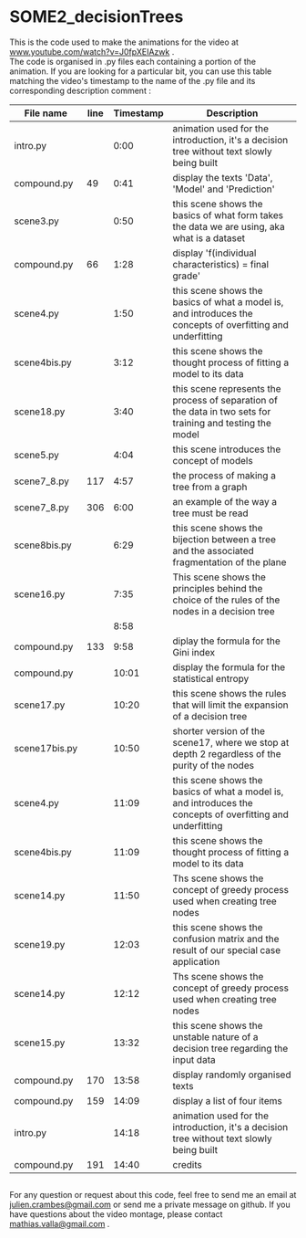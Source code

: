 # SOME2_decisionTrees
This is the code used to make the animations for the video at www.youtube.com/watch?v=J0fpXEIAzwk .<br/>
The code is organised in .py files each containing a portion of the animation. If you are looking for a particular bit,
you can use this table matching the video's timestamp to the name of the .py file and its corresponding description comment :
<table>
<thead>
  <tr>
    <th>File name</th>
    <th>line</th>
    <th>Timestamp</th>
    <th>Description</th>
  </tr>
</thead>
<tbody>
  <tr>
    <td>intro.py</td>
    <td></td>
    <td>0:00</td>
    <td>animation used for the introduction, it's a decision tree without text slowly being built</td>
  </tr>
  <tr>
    <td>compound.py</td>
    <td>49</td>
    <td>0:41</td>
    <td>display the texts 'Data', 'Model' and 'Prediction'</td>
  </tr>
  <tr>
    <td>scene3.py</td>
    <td></td>
    <td>0:50</td>
    <td>this scene shows the basics of what form takes the data we are using, aka what is a dataset</td>
  </tr>
  <tr>
    <td>compound.py</td>
    <td>66</td>
    <td>1:28</td>
    <td>display 'f(individual characteristics) = final grade'</td>
  </tr>
  <tr>
    <td>scene4.py</td>
    <td></td>
    <td>1:50</td>
    <td>this scene shows the basics of what a model is, and introduces the concepts of overfitting and underfitting</td>
  </tr>
  <tr>
    <td>scene4bis.py</td>
    <td></td>
    <td>3:12</td>
    <td>this scene shows the thought process of fitting a model to its data</td>
  </tr>
  <tr>
    <td>scene18.py</td>
    <td></td>
    <td>3:40</td>
    <td>this scene represents the process of separation of the data in two sets for training and testing the model</td>
  </tr>
  <tr>
    <td>scene5.py</td>
    <td></td>
    <td>4:04</td>
    <td>this scene introduces the concept of models</td>
  </tr>
  <tr>
    <td>scene7_8.py</td>
    <td>117</td>
    <td>4:57</td>
    <td>the process of making a tree from a graph</td>
  </tr>
  <tr>
    <td>scene7_8.py</td>
    <td>306</td>
    <td>6:00</td>
    <td>an example of the way a tree must be read</td>
  </tr>
  <tr>
    <td>scene8bis.py</td>
    <td></td>
    <td>6:29</td>
    <td>this scene shows the bijection between a tree and the associated fragmentation of the plane</td>
  </tr>
  <tr>
    <td>scene16.py</td>
    <td></td>
    <td>7:35</td>
    <td>This scene shows the principles behind the choice of the rules of the nodes in a decision tree</td>
  </tr>
  <tr>
    <td></td>
    <td></td>
    <td>8:58</td>
    <td></td>
  </tr>
  <tr>
    <td>compound.py</td>
    <td>133</td>
    <td>9:58</td>
    <td>diplay the formula for the Gini index</td>
  </tr>
  <tr>
    <td>compound.py</td>
    <td></td>
    <td>10:01</td>
    <td>display the formula for the statistical entropy</td>
  </tr>
  <tr>
    <td>scene17.py</td>
    <td></td>
    <td>10:20</td>
    <td>this scene shows the rules that will limit the expansion of a decision tree</td>
  </tr>
  <tr>
    <td>scene17bis.py</td>
    <td></td>
    <td>10:50</td>
    <td>shorter version of the scene17, where we stop at depth 2 regardless of the purity of the nodes</td>
  </tr>
  <tr>
    <td>scene4.py</td>
    <td></td>
    <td>11:09</td>
    <td>this scene shows the basics of what a model is, and introduces the concepts of overfitting and underfitting</td>
  </tr>
  <tr>
    <td>scene4bis.py</td>
    <td></td>
    <td>11:09</td>
    <td>this scene shows the thought process of fitting a model to its data</td>
  </tr>
  <tr>
    <td>scene14.py</td>
    <td></td>
    <td>11:50</td>
    <td>Ths scene shows the concept of greedy process used when creating tree nodes</td>
  </tr>
  <tr>
    <td>scene19.py</td>
    <td></td>
    <td>12:03</td>
    <td>this scene shows the confusion matrix and the result of our special case application</td>
  </tr>
  <tr>
    <td>scene14.py</td>
    <td></td>
    <td>12:12</td>
    <td>Ths scene shows the concept of greedy process used when creating tree nodes</td>
  </tr>
  <tr>
    <td>scene15.py</td>
    <td></td>
    <td>13:32</td>
    <td>this scene shows the unstable nature of a decision tree regarding the input data</td>
  </tr>
  <tr>
    <td>compound.py</td>
    <td>170</td>
    <td>13:58</td>
    <td>display randomly organised texts</td>
  </tr>
  <tr>
    <td>compound.py</td>
    <td>159</td>
    <td>14:09</td>
    <td>display a list of four items</td>
  </tr>
  <tr>
    <td>intro.py</td>
    <td></td>
    <td>14:18</td>
    <td>animation used for the introduction, it's a decision tree without text slowly being built</td>
  </tr>
  <tr>
    <td>compound.py</td>
    <td>191</td>
    <td>14:40</td>
    <td>credits</td>
  </tr>
</tbody>
</table>

##
For any question or request about this code, feel free to send me an email at julien.crambes@gmail.com or send me a private message on github.
If you have questions about the video montage, please contact mathias.valla@gmail.com .
